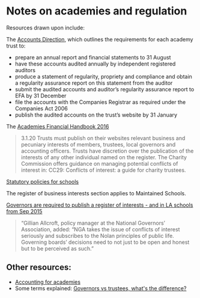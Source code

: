 # Notes on academies and regulation

Resources drawn upon include:

The [Accounts Direction](https://www.gov.uk/guidance/academies-accounts-direction), which outlines the requirements for each academy trust to:
* prepare an annual report and financial statements to 31 August
* have these accounts audited annually by independent registered auditors
* produce a statement of regularity, propriety and compliance and obtain a regularity assurance report on this statement from the auditor
* submit the audited accounts and auditor’s regularity assurance report to EFA by 31 December
* file the accounts with the Companies Registrar as required under the Companies Act 2006
* publish the audited accounts on the trust’s website by 31 January


The [Academies Financial Handbook 2016](https://www.gov.uk/government/uploads/system/uploads/attachment_data/file/535870/Academies_Financial_Handbook_2016_final.pdf)

> 3.1.20 Trusts must publish on their websites relevant business and pecuniary interests of members, trustees, local governors and accounting officers. Trusts have discretion over the publication of the interests of any other individual named on the register. The Charity Commission offers guidance on managing potential conflicts of interest in: CC29: Conflicts of interest: a guide for charity trustees.


[Statutory policies for schools](https://www.gov.uk/government/uploads/system/uploads/attachment_data/file/357068/statutory_schools_policies_Sept_14_FINAL.pdf)

The register of business interests section applies to Maintained Schools.

[Governors are required to publish a register of interests - and in LA schools from Sep 2015](http://schoolsweek.co.uk/new-rules-demanding-governors-publish-their-interests-online-or-face-suspension-the-right-thing-to-do/)

> “Gillian Allcroft, policy manager at the National Governors’ Association, added: “NGA takes the issue of conflicts of interest seriously and subscribes to the Nolan principles of public life.  Governing boards’ decisions need to not just to be open and honest but to be perceived as such.”

## Other resources: 

* [Accounting for academies](http://www.icaew.com/en/library/subject-gateways/accounting/accounting-by-industry/academies)
* Some terms explained: [Governors vs trustees, what's the difference?](http://www.theguardian.com/teacher-network/2016/may/25/school-governors-vs-academy-trustees-whats-the-difference)
